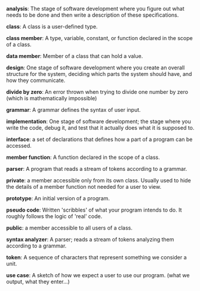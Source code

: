 **analysis**: The stage of software development where you figure out what needs to be done and then write a description of these specifications.

**class**: A class is a user-defined type.

**class member**: 	A type, variable, constant, or function declared in the scope of a class.

**data member**: Member of a class that can hold a value.

**design**: One stage of software development where you create an overall structure for the system, deciding which parts the system should have, and how they communicate.

**divide by zero**: An error thrown when trying to divide one number by zero (which is mathematically impossible)

**grammar**: A grammar defines the syntax of user input.

**implementation**: One stage of software development; the stage where you write the code, debug it, and test that it actually does what it is supposed to.

**interface**: a set of declarations that defines how a part of a program can be accessed.

**member function**: A function declared in the scope of a class.

**parser**: A program that reads a stream of tokens according to a grammar.

**private**: a member accessible only from its own class. Usually used to hide the details of a member function not needed for a user to view.

**prototype**: An initial version of a program.

**pseudo code**: Written 'scribbles' of what your program intends to do. It roughly follows the logic of 'real' code.

**public**: a member accessible to all users of a class.

**syntax analyzer**: A parser; reads a stream of tokens analyzing them according to a grammar.

**token**: A sequence of characters that represent something we consider a unit.

**use case**: A sketch of how we expect a user to use our program. (what we output, what they enter...)